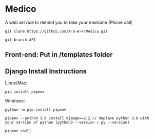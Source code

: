 # Medico
A web service to remind you to take your medicine (Phone call)
```
git clone https://github.com/A-S-A-P/Medico.git

git branch API

```
## Front-end: Put in /templates folder


## Django Install Instructions



Linux/Mac:
```
pip install pipenv 
```

Windows:
```
python -m pip install pipenv
```


```
pipenv --python 3.6 install django==2.2 // Replace python 3.6 with your version of python (python3 --version / py --version)

pipenv shell

```
